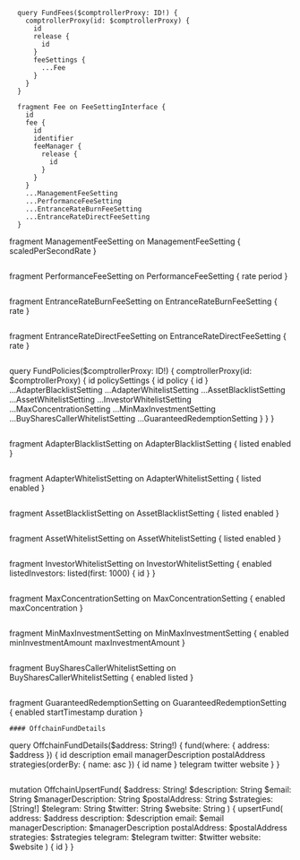 ```
  query FundFees($comptrollerProxy: ID!) {
    comptrollerProxy(id: $comptrollerProxy) {
      id
      release {
        id
      }
      feeSettings {
        ...Fee
      }
    }
  }
```

```
  fragment Fee on FeeSettingInterface {
    id
    fee {
      id
      identifier
      feeManager {
        release {
          id
        }
      }
    }
    ...ManagementFeeSetting
    ...PerformanceFeeSetting
    ...EntranceRateBurnFeeSetting
    ...EntranceRateDirectFeeSetting
  }

```

fragment ManagementFeeSetting on ManagementFeeSetting {
scaledPerSecondRate
}

```

```

fragment PerformanceFeeSetting on PerformanceFeeSetting {
rate
period
}

```

```

fragment EntranceRateBurnFeeSetting on EntranceRateBurnFeeSetting {
rate
}

```

```

fragment EntranceRateDirectFeeSetting on EntranceRateDirectFeeSetting {
rate
}

```

```

query FundPolicies($comptrollerProxy: ID!) {
comptrollerProxy(id: $comptrollerProxy) {
id
policySettings {
id
policy {
id
}
...AdapterBlacklistSetting
...AdapterWhitelistSetting
...AssetBlacklistSetting
...AssetWhitelistSetting
...InvestorWhitelistSetting
...MaxConcentrationSetting
...MinMaxInvestmentSetting
...BuySharesCallerWhitelistSetting
...GuaranteedRedemptionSetting
}
}
}

```

```

fragment AdapterBlacklistSetting on AdapterBlacklistSetting {
listed
enabled
}

```

```

fragment AdapterWhitelistSetting on AdapterWhitelistSetting {
listed
enabled
}

```

```

fragment AssetBlacklistSetting on AssetBlacklistSetting {
listed
enabled
}

```

```

fragment AssetWhitelistSetting on AssetWhitelistSetting {
listed
enabled
}

```

```

fragment InvestorWhitelistSetting on InvestorWhitelistSetting {
enabled
listedInvestors: listed(first: 1000) {
id
}
}

```

```

fragment MaxConcentrationSetting on MaxConcentrationSetting {
enabled
maxConcentration
}

```

```

fragment MinMaxInvestmentSetting on MinMaxInvestmentSetting {
enabled
minInvestmentAmount
maxInvestmentAmount
}

```

```

fragment BuySharesCallerWhitelistSetting on BuySharesCallerWhitelistSetting {
enabled
listed
}

```

```

fragment GuaranteedRedemptionSetting on GuaranteedRedemptionSetting {
enabled
startTimestamp
duration
}

```
#### OffchainFundDetails

```

query OffchainFundDetails($address: String!) {
fund(where: { address: $address }) {
id
description
email
managerDescription
postalAddress
strategies(orderBy: { name: asc }) {
id
name
}
telegram
twitter
website
}
}

```

```

mutation OffchainUpsertFund(
$address: String!
$description: String
$email: String
$managerDescription: String
$postalAddress: String
$strategies: [String!]
$telegram: String
$twitter: String
$website: String
) {
upsertFund(
address: $address
description: $description
email: $email
managerDescription: $managerDescription
postalAddress: $postalAddress
strategies: $strategies
telegram: $telegram
twitter: $twitter
website: $website
) {
id
}
}

```

```
